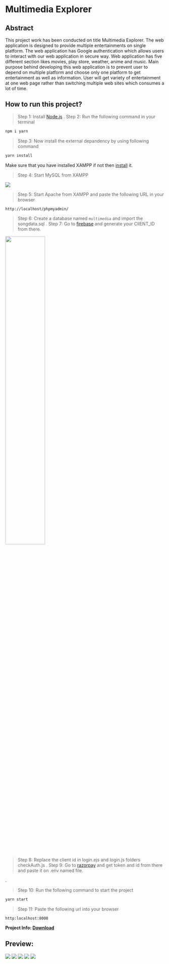 # Multimedia Explorer

## Abstract

This project work has been conducted on title Multimedia Explorer. The web application is designed to provide multiple entertainments on single platform. The web application has Google authentication which allows users to interact with our web application in secure way. Web application has five different section likes movies, play store, weather, anime and music. Main purpose behind developing this web application is to prevent user to depend on multiple platform and choose only one platform to get entertainment as well as information. User will get variety of entertainment at one web page rather than switching multiple web sites which consumes a lot of time.

## How to run this project?

> Step 1: Install [Node.js](https://nodejs.org/en/)
.
> Step 2: Run the following command in your terminal

```bash
npm i yarn
```

> Step 3: Now install the external depandency by using following command

```bash
yarn install
```

Make sure that you have installed XAMPP if not then [install](https://www.apachefriends.org/download.html) it.

> Step 4: Start MySQL from XAMPP

<img src="https://cdn.discordapp.com/attachments/960919309075509278/974629456201265202/Screenshot_2022-05-13_162758.png" align="center">


> Step 5: Start Apache from XAMPP and paste the following URL in your browser

```bash
http://localhost/phpmyadmin/
```

> Step 6: Create a database named `multimedia` and import the songdata.sql
.
> Step 7: Go to [firebase](https://console.firebase.google.com/) and generate your ClIENT_ID from there.

<img src="https://cdn.discordapp.com/attachments/960919309075509278/974639482575921172/Screenshot_2022-05-13_171814.png" width="50%">

> Step 8: Replace the client id in login.ejs and login.js folders checkAuth.js
.
> Step 9: Go to [razorpay](https://dashboard.razorpay.com/app/keys) and get token and id from there and paste it on .env named file.

.
> Step 10: Run the following command to start the project

```bash
yarn start
```

> Step 11: Paste the following url into your browser

```text
http:localhost:8000
```

**Project Info: [Download](https://cdn.discordapp.com/attachments/960919309075509278/974636195285991444/Multimedia.pptx)**

## Preview:

<img src="https://cdn.discordapp.com/attachments/960919309075509278/974633933369143306/Screenshot_95.png" align="center">

<img src="https://cdn.discordapp.com/attachments/960919309075509278/974633933683712070/Screenshot_96.png" align="center">

<img src="https://cdn.discordapp.com/attachments/960919309075509278/974633934036017152/Screenshot_97.png" align="center">

<img src="https://cdn.discordapp.com/attachments/960919309075509278/974633935348830258/Screenshot_101.png" align="center">

<img src="https://cdn.discordapp.com/attachments/960919309075509278/974645715215196220/Screenshot_93.png" align="center">
